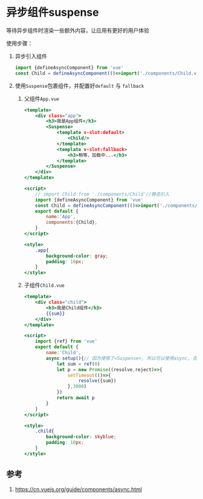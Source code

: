 # 异步组件suspense



等待异步组件时渲染一些额外内容，让应用有更好的用户体验

使用步骤：
1. 异步引入组件
   
	```js
	import {defineAsyncComponent} from 'vue'
	const Child = defineAsyncComponent(()=>import('./components/Child.vue'))
	```

1. 使用```Suspense```包裹组件，并配置好```default``` 与 ```fallback```

	1. 父组件`App.vue`
		
		```htm
		<template>
			<div class="app">
				<h3>我是App组件</h3>
				<Suspense>
					<template v-slot:default>
						<Child/>
					</template>
					<template v-slot:fallback>
						<h3>稍等，加载中...</h3>
					</template>
				</Suspense>
			</div>
		</template>

		<script>
			// import Child from './components/Child'//静态引入
			import {defineAsyncComponent} from 'vue' 
			const Child = defineAsyncComponent(()=>import('./components/Child')) //异步引入
			export default {
				name:'App',
				components:{Child},
			}
		</script>

		<style>
			.app{
				background-color: gray;
				padding: 10px;
			}
		</style>
		```

	2. 子组件`Child.vue`

		```htm
		<template>
			<div class="child">
				<h3>我是Child组件</h3>
				{{sum}}
			</div>
		</template>

		<script>
			import {ref} from 'vue'
			export default {
				name:'Child',
				async setup(){// 因为使用了<Suspense>, 所以可以使用async, 否则不可以
					let sum = ref(0)
					let p = new Promise((resolve,reject)=>{
						setTimeout(()=>{
							resolve({sum})
						},3000)
					})
					return await p
				}
			}
		</script>

		<style>
			.child{
				background-color: skyblue;
				padding: 10px;
			}
		</style>
		```


## 参考
1. https://cn.vuejs.org/guide/components/async.html